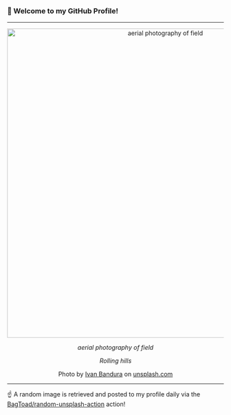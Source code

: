 ### 👋 Welcome to my GitHub Profile!

----

<div align="center">
  <img width="720" src="https://images.unsplash.com/photo-1523486967874-06655b79331e?crop=entropy&cs=tinysrgb&fit=max&fm=jpg&ixid=M3w1NTI0OTR8MHwxfHJhbmRvbXx8fHx8fHx8fDE3NTUxNTIxNzB8&ixlib=rb-4.1.0&q=80&w=1080" alt="aerial photography of field">
  
  <em>aerial photography of field</em>
  
  <em>Rolling hills</em>
  
  Photo by [Ivan Bandura](https://ivan.graphics) on [unsplash.com](https://unsplash.com/)
</div>

----

☝️ A random image is retrieved and posted to my profile daily via the [BagToad/random-unsplash-action](https://github.com/BagToad/random-unsplash-action) action!
